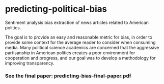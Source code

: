 # predicting-political-bias

Sentiment analysis bias extraction of news articles related to American politics. 

The goal is to provide an easy and reasonable metric for bias, in order to provide some context for the average reader to consider when consuming media. Many political science academics are concerned that the aggressive partisanship in American politics creates a poor environment for cooperation and progress, and our goal was to develop a methodology for improving transparency.

### See the final paper: predicting-bias-final-paper.pdf
